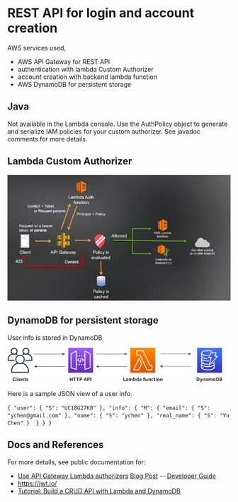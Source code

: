# REST API for login and account creation

AWS services used,
- AWS API Gateway for REST API
- authentication with lambda Custom Authorizer
- account creation with backend lambda function
- AWS DynamoDB for persistent storage

## Java
Not available in the Lambda console. Use the AuthPolicy object to generate and serialize IAM policies for your custom authorizer. See javadoc comments for more details.

## Lambda Custom Authorizer
![img.png](img.png)


## DynamoDB for persistent storage
User info is stored in DynamoDB

![img_1.png](img_1.png)

Here is a sample JSON view of a user info.

`
{
   "user": {
     "S": "UC18G27K8"
   },
  "info": {
     "M": {
        "email": {
           "S": "ychen@gmail.com"
        },
        "name": {
          "S": "ychen"
         },
        "real_name": {
           "S": "Yu Chen"
        } 
     }
  }
}
`
## Docs and References ##
For more details, see public documentation for:
- [Use API Gateway Lambda authorizers](https://docs.aws.amazon.com/apigateway/latest/developerguide/apigateway-use-lambda-authorizer.html)
  [Blog Post](https://aws.amazon.com/blogs/compute/introducing-custom-authorizers-in-amazon-api-gateway/) -- [Developer Guide](http://docs.aws.amazon.com/apigateway/latest/developerguide/use-custom-authorizer.html)
- https://jwt.io/
- [Tutorial: Build a CRUD API with Lambda and DynamoDB](https://docs.aws.amazon.com/apigateway/latest/developerguide/http-api-dynamo-db.html#http-api-dynamo-db-create-routes)
  